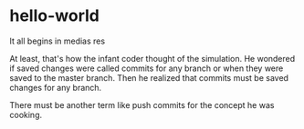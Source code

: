 # hello-world
It all begins in medias res

At least, that's how the infant coder thought of the simulation.
He wondered if saved changes were called commits for any branch or when they were saved to the master branch.
Then he realized that commits must be saved changes for any branch.

There must be another term like push commits for the concept he was cooking.
